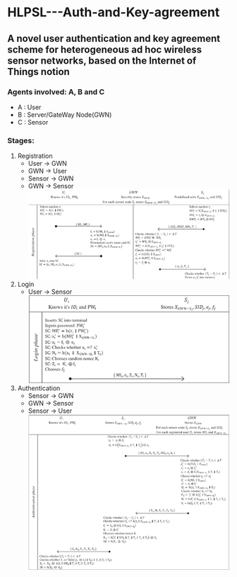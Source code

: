 # HLPSL---Auth-and-Key-agreement

## A novel user authentication and key agreement scheme for heterogeneous ad hoc wireless sensor networks, based on the Internet of Things notion

### Agents involved: A, B and C
  - A : User
  - B : Server/GateWay Node(GWN)
  - C : Sensor

### Stages:
  1. Registration 
     - User &#8594; GWN
     - GWN &#8594; User
     - Sensor &#8594; GWN
     - GWN &#8594; Sensor
     ![Image description](SNS_ASS2_Registration_Steps.png)
  2. Login
     - User &#8594; Sensor
     ![Image description](SNS_ASS2_Login_Steps.png)
  3. Authentication
     - Sensor &#8594; GWN
     - GWN &#8594; Sensor
     - Sensor &#8594; User
     ![Image description](SNS_ASS2_Authentication_Steps.png)
